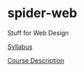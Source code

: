 # spider-web
Stuff for Web Design  
  
  
[Syllabus](https://rendomel000.github.io/Spider-Web/Syllabus)
  
[Course Description](https://rendomel000.github.io/Spider-Web/Course-Description)
